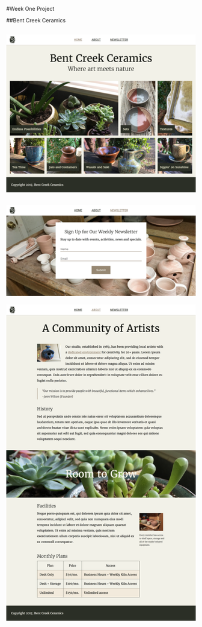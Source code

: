 #Week One Project

##Bent Creek Ceramics

![Home Page](https://github.com/Xiupan/TIY-WeekOneProject/blob/master/project-layout/home-page-layout.png)
---
![Newsletter Page](https://github.com/Xiupan/TIY-WeekOneProject/blob/master/project-layout/newsletter-page-layout.png)
---
![About Page](https://github.com/Xiupan/TIY-WeekOneProject/blob/master/project-layout/about-page-layout.png)
